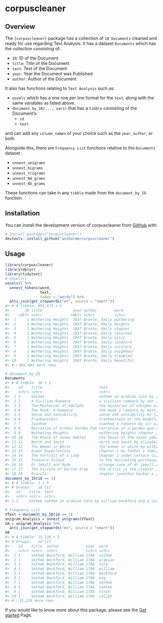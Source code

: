 
<!-- README.md is generated from README.Rmd. Please edit that file -->

# corpuscleaner

<!-- badges: start -->
<!-- badges: end -->

## Overview

The `{corpuscleaner}` package has a collection of `18 Documents` cleaned
and ready for use regarding Text Analysis. It has a dataset `Documents`
which has the collection consisting of:

- `ID`: ID of the Document
- `title`: Title of the Document
- `text`: Text of the Document
- `year`: Year the Document was Published
- `author`: Author of the Document

It also has functions relating to `Text Analysis` such as:

- `novels` which has a one row per line format for the `text`, along
  with the same variables as listed above.
- `document_by_ID(..., vars)` that has a `tibble` consisting of the
  Document’s:
  - `id`
  - `text`

and can add any `column_names` of your choice such as the `year`,
`author`, or both.

Alongside this, there are `Frequency List` functions relative to the
`Documents` dataset :

- `unnest_unigrams`
- `unnest_bigrams`
- `unnest_trigrams`
- `unnest_N4_grams`
- `unnest_N5_grams`

These functions can take in any `tibble` made from the `document_by_ID`
function.

## Installation

You can install the development version of corpuscleaner from
[GitHub](https://github.com/) with:

``` r
# install.packages("corpuscleaner")
devtools::install_github("anshalmm/corpuscleaner")
```

## Usage

``` r
library(corpuscleaner)
library(dplyr)
library(tidytext)
# novels() 
novels() %>%
  unnest_tokens(word, 
                text, 
                token = "words") %>%
  anti_join(get_stopwords("en", source = "smart"))
#> # A tibble: 895,673 × 5
#>       ID title              year author        word     
#>    <dbl> <chr>             <dbl> <chr>         <chr>    
#>  1     1 Wuthering Heights  1847 Bronte, Emily wuthering
#>  2     1 Wuthering Heights  1847 Bronte, Emily heights  
#>  3     1 Wuthering Heights  1847 Bronte, Emily chapter  
#>  4     1 Wuthering Heights  1847 Bronte, Emily returned 
#>  5     1 Wuthering Heights  1847 Bronte, Emily visit    
#>  6     1 Wuthering Heights  1847 Bronte, Emily landlord 
#>  7     1 Wuthering Heights  1847 Bronte, Emily solitary 
#>  8     1 Wuthering Heights  1847 Bronte, Emily neighbour
#>  9     1 Wuthering Heights  1847 Bronte, Emily troubled 
#> 10     1 Wuthering Heights  1847 Bronte, Emily beautiful
#> # ℹ 895,663 more rows

# document_by_ID
Documents
#> # A tibble: 18 × 5
#>    id    title                          text                        year  author
#>    <chr> <chr>                          <chr>                       <chr> <chr> 
#>  1 1     Vathek                         vathek an arabian tale by … 1786  Beckf…
#>  2 2     A Sicilian Romance             a sicilian romance by ann … 1790  Radcl…
#>  3 3     The Mysteries of Udulpho       the mysteries of udolpho a… 1794  Radcl…
#>  4 4     The Monk: A Romance            the monk a romance by matt… 1795  Lewis…
#>  5 5     Sense and Sensibility          sense and sensibility by j… 1811  Auste…
#>  6 6     Frankenstein                   frankenstein or the modern… 1818  Shell…
#>  7 7     Ivanhoe                        ivanhoe a romance by sir w… 1820  Scott…
#>  8 8     Narrative of Arthur Gordon Pym narrative of a gordon pym … 1838  Poe, …
#>  9 9     Wuthering Heights              wuthering heights chapter … 1847  Bront…
#> 10 10    The House of Seven Gables      the house of the seven gab… 1851  Hawth…
#> 11 11    North and South                north and south by elizabe… 1854  Gaske…
#> 12 12    The Woman in White             the woman in white by wilk… 1860  Colli…
#> 13 13    Great Expectations             chapter i my father s fami… 1861  Dicke…
#> 14 14    The Portrait of a Lady         chapter i under certain ci… 1881  James…
#> 15 15    Treasure Island                to the hesitating purchase… 1882  Steve…
#> 16 16    Dr Jekyll and Hyde             strange case of dr jekyll … 1886  Steve…
#> 17 17    The Picture of Dorian Gray     the artist is the creator … 1890  Wilde…
#> 18 18    Dracula                        chapter jonathan harker s … 1897  Stoke…
document_by_ID(id == 1)
#> # A tibble: 1 × 5
#> # Groups:   id [1]
#>   id    title  text                                                 year  author
#>   <chr> <chr>  <chr>                                                <chr> <chr> 
#> 1 1     Vathek vathek an arabian tale by william beckford esq p va… 1786  Beckf…

# Frequency List
VText = document_by_ID(id == 1) 
unigram_Analysis = unnest_unigrams(VText)
UA = unigram_Analysis %>%
  anti_join(get_stopwords("en", source = "smart"))
UA
#> # A tibble: 15,138 × 5
#> # Groups:   id [1]
#>    id    title  author            year  word    
#>    <chr> <chr>  <chr>             <chr> <chr>   
#>  1 1     Vathek Beckford, William 1786  vathek  
#>  2 1     Vathek Beckford, William 1786  arabian 
#>  3 1     Vathek Beckford, William 1786  tale    
#>  4 1     Vathek Beckford, William 1786  william 
#>  5 1     Vathek Beckford, William 1786  beckford
#>  6 1     Vathek Beckford, William 1786  esq     
#>  7 1     Vathek Beckford, William 1786  vathek  
#>  8 1     Vathek Beckford, William 1786  vathek  
#>  9 1     Vathek Beckford, William 1786  ninth   
#> 10 1     Vathek Beckford, William 1786  caliph  
#> # ℹ 15,128 more rows
```

If you would like to know more about this package, please see the [Get
started](https://anshalmm.github.io/corpuscleaner/articles/corpuscleaner.html)
Page.
